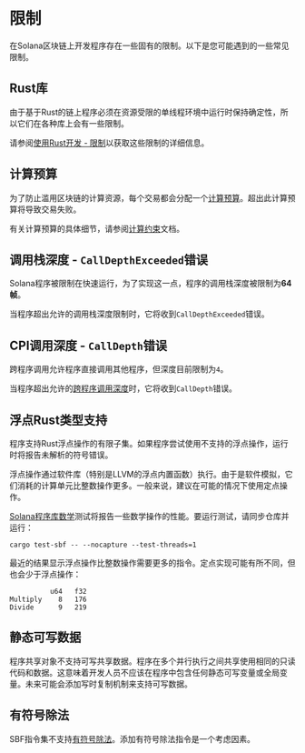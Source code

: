 # 限制

在Solana区块链上开发程序存在一些固有的限制。以下是您可能遇到的一些常见限制。

## Rust库

由于基于Rust的链上程序必须在资源受限的单线程环境中运行时保持确定性，所以它们在各种库上会有一些限制。

请参阅[使用Rust开发 - 限制](https://solana.com/docs/programs/lang-rust.md#restrictions)以获取这些限制的详细信息。

## 计算预算

为了防止滥用区块链的计算资源，每个交易都会分配一个[计算预算](https://solana.com/docs/terminology.md#compute-budget)。超出此计算预算将导致交易失败。

有关计算预算的具体细节，请参阅[计算约束](https://solana.com/docs/core/fees.md#compute-budget)文档。

## 调用栈深度 - `CallDepthExceeded`错误

Solana程序被限制在快速运行，为了实现这一点，程序的调用栈深度被限制为**64帧**。

当程序超出允许的调用栈深度限制时，它将收到`CallDepthExceeded`错误。

## CPI调用深度 - `CallDepth`错误

跨程序调用允许程序直接调用其他程序，但深度目前限制为`4`。

当程序超出允许的[跨程序调用深度](https://solana.com/docs/core/cpi.md)时，它将收到`CallDepth`错误。

## 浮点Rust类型支持

程序支持Rust浮点操作的有限子集。如果程序尝试使用不支持的浮点操作，运行时将报告未解析的符号错误。

浮点操作通过软件库（特别是LLVM的浮点内置函数）执行。由于是软件模拟，它们消耗的计算单元比整数操作更多。一般来说，建议在可能的情况下使用定点操作。

[Solana程序库数学](https://github.com/solana-labs/solana-program-library/tree/master/libraries/math)测试将报告一些数学操作的性能。要运行测试，请同步仓库并运行：

```shell
cargo test-sbf -- --nocapture --test-threads=1
```

最近的结果显示浮点操作比整数操作需要更多的指令。定点实现可能有所不同，但也会少于浮点操作：

```text
          u64   f32
Multiply    8   176
Divide      9   219
```

## 静态可写数据

程序共享对象不支持可写共享数据。程序在多个并行执行之间共享使用相同的只读代码和数据。这意味着开发人员不应该在程序中包含任何静态可写变量或全局变量。未来可能会添加写时复制机制来支持可写数据。

## 有符号除法

SBF指令集不支持[有符号除法](https://www.kernel.org/doc/html/latest/bpf/bpf_design_QA.Html#q-why-there-is-no-bpf-sdiv-for-signed-divide-operation)。添加有符号除法指令是一个考虑因素。
